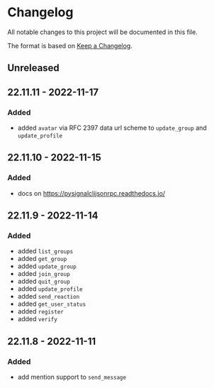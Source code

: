 # Changelog
All notable changes to this project will be documented in this file.

The format is based on [Keep a Changelog](https://keepachangelog.com/en/1.0.0/).

## Unreleased

## 22.11.11 - 2022-11-17
### Added
- added `avatar` via RFC 2397 data url scheme to `update_group` and `update_profile`

## 22.11.10 - 2022-11-15
### Added
- docs on https://pysignalclijsonrpc.readthedocs.io/

## 22.11.9 - 2022-11-14
### Added
- added `list_groups`
- added `get_group`
- added `update_group`
- added `join_group`
- added `quit_group`
- added `update_profile`
- added `send_reaction`
- added `get_user_status`
- added `register`
- added `verify`

## 22.11.8 - 2022-11-11
### Added
- add mention support to `send_message`
